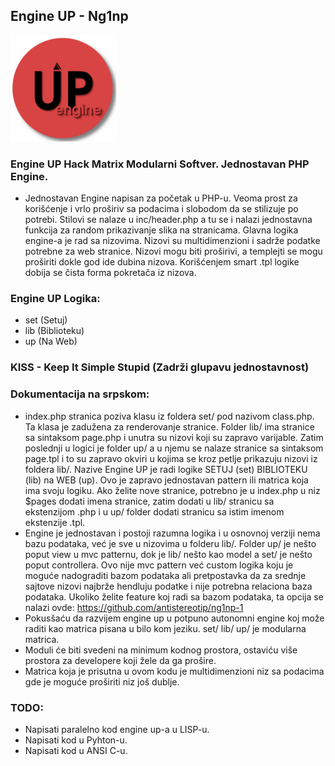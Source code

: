 ## Engine UP - Ng1np

<p>
<img src="https://github.com/antistereotip/ng1np/blob/main/logotip.png" width="170" />  
</p>

### Engine UP Hack Matrix Modularni Softver. Jednostavan PHP Engine.

- Jednostavan Engine napisan za početak u PHP-u. Veoma prost za korišćenje i vrlo proširiv sa podacima i slobodom da se stilizuje po potrebi. Stilovi se nalaze u inc/header.php a tu se i nalazi jednostavna funkcija za random prikazivanje slika na stranicama. Glavna logika engine-a je rad sa nizovima. Nizovi su multidimenzioni i sadrže podatke potrebne za web stranice. Nizovi mogu biti proširivi, a templejti se mogu proširiti dokle god ide dubina nizova. Korišćenjem smart .tpl logike dobija se čista forma pokretača iz nizova.


### Engine UP Logika:

- set (Setuj)
- lib (Biblioteku)
- up (Na Web)

### KISS - Keep It Simple Stupid (Zadrži glupavu jednostavnost)

### Dokumentacija na srpskom:
- index.php stranica poziva klasu iz foldera set/ pod nazivom class.php. Ta klasa je zadužena za renderovanje stranice. Folder lib/ ima stranice sa sintaksom page.php i unutra su nizovi koji su zapravo varijable. Zatim poslednji u logici je folder up/ a u njemu se nalaze stranice sa sintaksom page.tpl i to su zapravo okviri u kojima se kroz petlje prikazuju nizovi iz foldera lib/. Nazive Engine UP je radi logike SETUJ (set) BIBLIOTEKU (lib) na WEB (up). Ovo je zapravo jednostavan pattern ili matrica koja ima svoju logiku. Ako želite nove stranice, potrebno je u index.php u niz $pages dodati imena stranice, zatim dodati u lib/ stranicu sa ekstenzijom .php i u up/ folder dodati stranicu sa istim imenom ekstenzije .tpl. 
- Engine je jednostavan i postoji razumna logika i u osnovnoj verziji nema bazu podataka, već je sve u nizovima u folderu lib/. Folder up/ je nešto poput view u mvc patternu, dok je lib/ nešto kao model a set/ je nešto poput controllera. Ovo nije mvc pattern već custom logika koju je moguće nadograditi bazom podataka ali pretpostavka da za srednje sajtove nizovi najbrže hendluju podatke i nije potrebna relaciona baza podataka. Ukoliko želite feature koj radi sa bazom podataka, ta opcija se nalazi ovde: https://github.com/antistereotip/ng1np-1
- Pokusšaću da razvijem engine up u potpuno autonomni engine koj može raditi kao matrica pisana u bilo kom jeziku. set/ lib/ up/ je modularna matrica.
- Moduli će biti svedeni na minimum kodnog prostora, ostaviću više prostora za developere koji žele da ga prošire.
- Matrica koja je prisutna u ovom kodu je multidimenzioni niz sa podacima gde je moguće proširiti niz još dublje.

### TODO:
- Napisati paralelno kod engine up-a u LISP-u.
- Napisati kod u Pyhton-u.
- Napisati kod u ANSI C-u.

